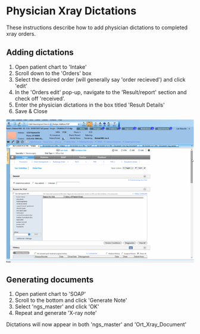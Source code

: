 # Physician Xray Dictations

These instructions describe how to add physician dictations to completed xray orders.

## Adding dictations

1. Open patient chart to 'Intake'
2. Scroll down to the 'Orders' box
3. Select the desired order (will generally say 'order recieved') and click 'edit'
4. In the 'Orders edit' pop-up, navigate to the 'Result/report' section and check off 'received'.
5. Enter the physician dictations in the box titled 'Result Details'
6. Save & Close

<img src="images/dictations_adding.gif" />

## Generating documents

1. Open patient chart to 'SOAP'
2. Scroll to the bottom and click 'Generate Note'
3. Select 'ngs_master' and click 'OK'
4. Repeat and generate 'X-ray note'

Dictations will now appear in both 'ngs_master' and 'Ort_Xray_Document'
